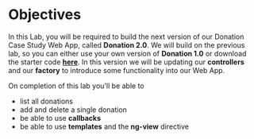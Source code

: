 
# Objectives

In this Lab, you will be required to build the next version of our Donation Case Study Web App, called **Donation 2.0**.  We will build on the previous lab, so you can either use your own version of **Donation 1.0** or download the starter code **[here](../zips/donationweb-1.0.solution.zip)**. In this version we will be updating our **controllers** and our **factory** to introduce some functionality into our Web App.  

On completion of this lab you'll be able to

* list all donations 
* add and delete a single donation
* be able to use **callbacks**
* be able to use **templates** and the **ng-view** directive


